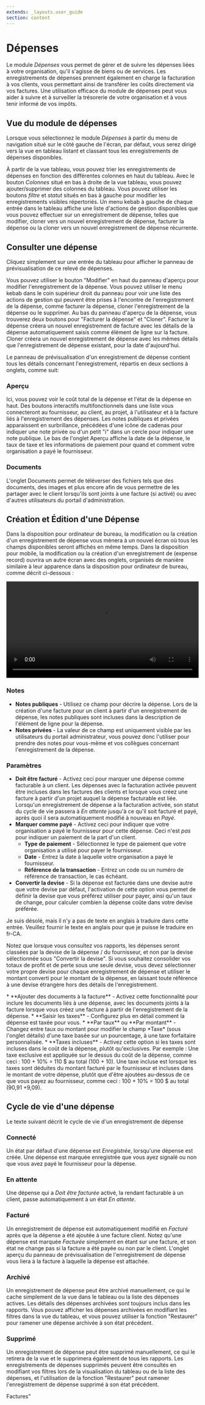 ```yaml
---
extends: _layouts.user_guide
section: content
---
```


# Dépenses

Le module *Dépenses* vous permet de gérer et de suivre les dépenses liées à votre organisation, qu'il s'agisse de biens ou de services. Les enregistrements de dépenses prennent également en charge la facturation à vos clients, vous permettant ainsi de transférer les coûts directement via vos factures. Une utilisation efficace du module de dépenses peut vous aider à suivre et à surveiller la trésorerie de votre organisation et à vous tenir informé de vos impôts.

## Vue du module de dépenses
Lorsque vous sélectionnez le module *Dépenses* à partir du menu de navigation situé sur le côté gauche de l'écran, par défaut, vous serez dirigé vers la vue en tableau listant et classant tous les enregistrements de dépenses disponibles.

À partir de la vue tableau, vous pouvez trier les enregistrements de dépenses en fonction des différentes colonnes en haut du tableau. Avec le bouton *Colonnes* situé en bas à droite de la vue tableau, vous pouvez ajouter/supprimer des colonnes du tableau. Vous pouvez utiliser les boutons *filtre* et *statut* situés en bas à gauche pour modifier les enregistrements visibles répertoriés. Un menu kebab à gauche de chaque entrée dans le tableau affiche une liste d'actions de gestion disponibles que vous pouvez effectuer sur un enregistrement de dépense, telles que modifier, cloner vers un nouvel enregistrement de dépense, facturer la dépense ou la cloner vers un nouvel enregistrement de dépense récurrente.

## Consulter une dépense

Cliquez simplement sur une entrée du tableau pour afficher le panneau de prévisualisation de ce relevé de dépenses.

Vous pouvez utiliser le bouton "Modifier" en haut du panneau d'aperçu pour modifier l'enregistrement de la dépense. Vous pouvez utiliser le menu kebab dans le coin supérieur droit du panneau pour voir une liste des actions de gestion qui peuvent être prises à l'encontre de l'enregistrement de la dépense, comme facturer la dépense, cloner l'enregistrement de la dépense ou le supprimer. Au bas du panneau d'aperçu de la dépense, vous trouverez deux boutons pour "Facturer la dépense" et "Cloner". Facturer la dépense créera un nouvel enregistrement de facture avec les détails de la dépense automatiquement saisis comme élément de ligne sur la facture. Cloner créera un nouvel enregistrement de dépense avec les mêmes détails que l'enregistrement de dépense existant, pour la date d'aujourd'hui.

Le panneau de prévisualisation d'un enregistrement de dépense contient tous les détails concernant l'enregistrement, répartis en deux sections à onglets, comme suit:

### Aperçu

Ici, vous pouvez voir le coût total de la dépense et l'état de la dépense en haut. Des boutons interactifs multifonctionnels dans une liste vous connecteront au fournisseur, au client, au projet, à l'utilisateur et à la facture liés à l'enregistrement des dépenses. Les notes publiques et privées apparaissent en surbrillance, précédées d'une icône de cadenas pour indiquer une note privée ou d'un petit "i" dans un cercle pour indiquer une note publique. Le bas de l'onglet Aperçu affiche la date de la dépense, le taux de taxe et les informations de paiement pour quand et comment votre organisation a payé le fournisseur.

### Documents
L'onglet Documents permet de téléverser des fichiers tels que des documents, des images et plus encore afin de vous permettre de les partager avec le client lorsqu'ils sont joints à une facture (si activé) ou avec d'autres utilisateurs du portail d'administration.

## Création et Édition d'une Dépense

Dans la disposition pour ordinateur de bureau, la modification ou la création d'un enregistrement de dépense vous mènera à un nouvel écran où tous les champs disponibles seront affichés en même temps. Dans la disposition pour mobile, la modification ou la création d'un enregistrement de (expense record) ouvrira un autre écran avec des onglets, organisés de manière similaire à leur apparence dans la disposition pour ordinateur de bureau, comme décrit ci-dessous :

<video width="100%" controls>
  <source src="/assets/videos/expenses/create_expense.mp4" type="video/mp4">
Votre navigateur ne supporte pas la balise vidéo.
</video>



### Notes

* **Notes publiques** - Utilisez ce champ pour décrire la dépense. Lors de la création d'une facture pour un client à partir d'un enregistrement de dépense, les notes publiques sont incluses dans la description de l'élément de ligne pour la dépense.
* **Notes privées** - La valeur de ce champ est uniquement visible par les utilisateurs du portail administrateur, vous pouvez donc l'utiliser pour prendre des notes pour vous-même et vos collègues concernant l'enregistrement de la dépense.

### Paramètres

* **Doit être facturé** - Activez ceci pour marquer une dépense comme facturable à un client. Les dépenses avec la facturation activée peuvent être incluses dans les factures des clients et lorsque vous créez une facture à partir d'un projet auquel la dépense facturable est liée. Lorsqu'un enregistrement de dépense a la facturation activée, son statut du cycle de vie passera à *En attente* jusqu'à ce qu'il soit facturé et payé, après quoi il sera automatiquement modifié à nouveau en *Payé*.
* **Marquer comme payé** - Activez ceci pour indiquer que votre organisation a payé le fournisseur pour cette dépense. Ceci n'est *pas* pour indiquer un paiement de la part d'un client.
  * **Type de paiement** - Sélectionnez le type de paiement que votre organisation a utilisé pour payer le fournisseur.
  * **Date** - Entrez la date à laquelle votre organisation a payé le fournisseur.
  * **Référence de la transaction** - Entrez un code ou un numéro de référence de transaction, le cas échéant.
* **Convertir la devise** - Si la dépense est facturée dans une devise autre que votre devise par défaut, l'activation de cette option vous permet de définir la devise que vous préférez utiliser pour payer, ainsi qu'un taux de change, pour calculer combien la dépense coûte dans votre devise préférée.

Je suis désolé, mais il n'y a pas de texte en anglais à traduire dans cette entrée. Veuillez fournir le texte en anglais pour que je puisse le traduire en fr-CA.

Notez que lorsque vous consultez vos rapports, les dépenses seront classées par la devise de la dépense / du fournisseur, et non par la devise sélectionnée sous "Convertir la devise". Si vous souhaitez consolider vos totaux de profit et de perte sous une seule devise, vous devez sélectionner votre propre devise pour chaque enregistrement de dépense et utiliser le montant converti pour le montant de la dépense, en laissant toute référence à une devise étrangère hors des détails de l'enregistrement.

</x-warning>
* **Ajouter des documents à la facture** - Activez cette fonctionnalité pour inclure les documents liés à une dépense, avec les documents joints à la facture lorsque vous créez une facture à partir de l'enregistrement de la dépense.
* **Saisir les taxes** - Configurez plus en détail comment la dépense est taxée pour vous.
  * **Par taux** ou **Par montant** - Changez entre taux ou montant pour modifier le champ *Taxe* (sous l'onglet détails) d'une taxe basée sur un pourcentage, à une taxe forfaitaire personnalisée.
  * **Taxes incluses** - Activez cette option si les taxes sont incluses dans le coût de la dépense, plutôt qu'exclusives. Par exemple : Une taxe exclusive est appliquée sur le dessus du coût de la dépense, comme ceci : 100 + 10% = 110 $ au total (100 + 10). Une taxe incluse est lorsque les taxes sont déduites du montant facturé par le fournisseur et incluses dans le montant de votre dépense, plutôt que d'être ajoutées au-dessus de ce que vous payez au fournisseur, comme ceci : 100 + 10% = 100 $ au total (90,91 +9,09).

## Cycle de vie d'une dépense

Le texte suivant décrit le cycle de vie d'un enregistrement de dépense

### Connecté

Un état par défaut d'une dépense est *Enregistrée*, lorsqu'une dépense est créée. Une dépense est marquée enregistrée que vous ayez signalé ou non que vous avez payé le fournisseur pour la dépense.

### En attente

Une dépense qui a *Doit être facturée* activé, la rendant facturable à un client, passe automatiquement à un état *En attente*.

### Facturé

Un enregistrement de dépense est automatiquement modifié en *Facturé* après que la dépense a été ajoutée à une facture client. Notez qu'une dépense est marquée *Facturée* simplement en étant sur une facture, et son état ne change pas si la facture a été payée ou non par le client. L'onglet aperçu du panneau de prévisualisation de l'enregistrement de dépense vous liera à la facture à laquelle la dépense est attachée.

### Archivé

Un enregistrement de dépense peut être archivé manuellement, ce qui le cache simplement de la vue dans le tableau ou la liste des dépenses actives. Les détails des dépenses archivées sont toujours inclus dans les rapports. Vous pouvez afficher les dépenses archivées en modifiant les filtres dans la vue du tableau, et vous pouvez utiliser la fonction "Restaurer" pour ramener une dépense archivée à son état précédent.

### Supprimé

Un enregistrement de dépense peut être supprimé manuellement, ce qui le retirera de la vue et le supprimera également de tous les rapports. Les enregistrements de dépenses supprimés peuvent être consultés en modifiant vos filtres lors de la visualisation du tableau ou de la liste des dépenses, et l'utilisation de la fonction "Restaurer" peut ramener l'enregistrement de dépense supprimé à son état précédent.

<x-next url=/docs/invoices>Factures</x-next>"

